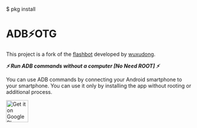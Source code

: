 $ pkg install
# ADB⚡OTG

This project is a fork of the [flashbot](https://github.com/wuxudong/flashbot) developed by [wuxudong](https://github.com/wuxudong).

***⚡ Run ADB commands without a computer [No Need ROOT] ⚡***

You can use ADB commands by connecting your Android smartphone to your smartphone.
You can use it only by installing the app without rooting or additional process.

<a  href='https://play.google.com/store/apps/details?id=com.htetznaing.adbotg'><img  alt='Get it on Google Play'  src='https://play.google.com/intl/en_us/badges/static/images/badges/en_badge_web_generic.png' height=60px/></a> 